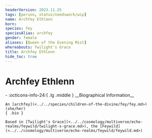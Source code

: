 ```yaml
---
headerVersion: 2023.11.25
tags: [person, status/needswork/wip]
name: Archfey Ethlenn
born:
species: fey
speciesAlias: archfey
gender: female
aliases: [Queen of the Evening Mist]
whereabouts: Twilight's Grace
title: Archfey Ethlenn
hide_toc: true
---
```

# Archfey Ethlenn
<div class="grid cards ext-narrow-margin ext-one-column" markdown>
- :octicons-info-24:{ .lg .middle } __Biographical Information__

    An [archfey](<../../species/children-of-the-divine/fey/fey.md>) (she/her)  
    { .bio }

    Based in [Twilight's Grace](<../../cosmology/multiverse/echo-realms/feywild/twilight-s-grace.md>), the [Feywild](<../../cosmology/multiverse/echo-realms/feywild/feywild.md>)
</div>


